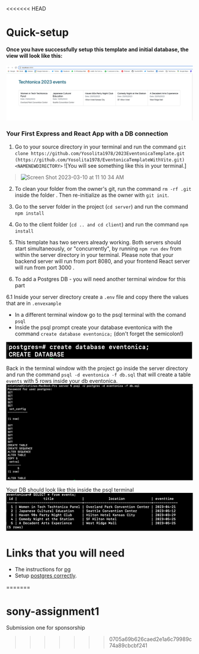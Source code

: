<<<<<<< HEAD
# Quick-setup 

#### Once you have successfully setup this template and initial database, the view will look like this:

![Initial View of the project](https://raw.githubusercontent.com/Yosolita1978/screenshoots/50a5573f21c1265d20d838a36b98588f9b4eefce/2023/H1/Screen%20Shot%202023-03-09%20at%208.03.32%20PM.png)
### Your First Express and React App with a DB connection

1. Go to your source directory in your terminal and run the command `git clone https://github.com/Yosolita1978/2023EventonicaTemplate.git (https://github.com/Yosolita1978/EventonicaTemplateWithVite.git) <NAMENEWDIRECTORY>`
![You will see something like this in your terminal.]

> <img width="768" alt="Screen Shot 2023-03-10 at 11 10 34 AM" src="https://user-images.githubusercontent.com/102179075/224608432-5e3d18bd-7cf5-4576-8b3f-2e903106abe1.png">

2. To clean your folder from the owner's git, run the command `rm -rf .git` inside the folder <NAMENEWDIRECTORY>. Then re-initialize as the owner with `git init`.

3. Go to the server folder in the project (`cd server`) and run the command `npm install`

4. Go to the client folder (`cd .. and cd client`) and run the command `npm install`

5. This template has two servers already working. Both servers should start simultaneously, or "concurrently", by running `npm run dev` from within the server directory in your terminal. Please note that your backend server will run from port 8080, and your frontend React server will run from port 3000 .

6. To add a Postgres DB - you will need another terminal window for this part

6.1 Inside your server directory create a `.env` file and copy there the values that are in `.envexample`

* In a different terminal window go to the psql terminal with the comand `psql`
* Inside the psql prompt create your database eventonica with the command `create database eventonica;` (don't forget the semicolon!)

![You will see something like this](https://raw.githubusercontent.com/Yosolita1978/screenshoots/b6b7e47b8ccda4b9f709d20e94cacb6506d4dc13/2023/H1/Screen%20Shot%202023-03-13%20at%2011.13.13%20AM.png)

Back in the terminal window with the project go inside the server directory and run the command `psql -d eventonica -f db.sql` that will create a table `events` with 5 rows inside your db eventonica. 
![This will be the result of that command](https://raw.githubusercontent.com/Yosolita1978/screenshoots/b6b7e47b8ccda4b9f709d20e94cacb6506d4dc13/2023/H1/Screen%20Shot%202023-03-13%20at%2011.12.29%20AM.png)

Your DB should look like this inside the psql terminal
![Your DB should look like this](https://raw.githubusercontent.com/Yosolita1978/screenshoots/696689a627eb5ca206b5a2eaebec7cc1efa15ffc/2023/H1/Screen%20Shot%202023-03-09%20at%208.25.54%20PM.png)

# Links that you will need

* The instructions for [pg](https://node-postgres.com/apis/pool)  
* Setup [postgres correctly](https://github.com/Techtonica/curriculum/blob/main/databases/installing-postgresql.md).



=======
# sony-assignment1
Submission one for sponsorship
>>>>>>> 0705a69b626caed2e1a6c79989c74a89cbcbf241
